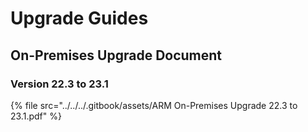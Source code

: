 # Upgrade Guides



## On-Premises Upgrade Document

### Version 22.3 to 23.1

{% file src="../../../.gitbook/assets/ARM On-Premises Upgrade 22.3 to 23.1.pdf" %}
